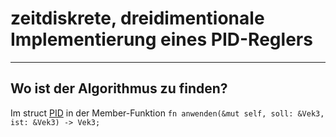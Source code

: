 # zeitdiskrete, dreidimentionale Implementierung eines  PID-Reglers
---

## Wo ist der Algorithmus zu finden?
Im struct [PID](src/pid.rs) in der Member-Funktion `fn anwenden(&mut self, soll: &Vek3, ist: &Vek3) -> Vek3;`